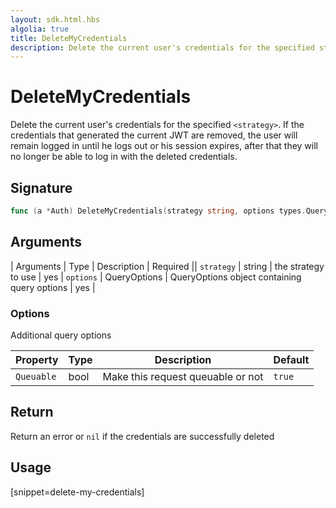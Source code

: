 ```yaml
---
layout: sdk.html.hbs
algolia: true
title: DeleteMyCredentials
description: Delete the current user's credentials for the specified strategy
---
```



# DeleteMyCredentials

Delete the current user's credentials for the specified `<strategy>`. If the credentials that generated the current JWT are removed, the user will remain logged in until he logs out or his session expires, after that they will no longer be able to log in with the deleted credentials.

## Signature

```go
func (a *Auth) DeleteMyCredentials(strategy string, options types.QueryOptions) error
```

## Arguments

| Arguments    | Type    | Description | Required
|| `strategy` | string | the strategy to use    | yes
| `options`  | QueryOptions    | QueryOptions object containing query options | yes       |


### **Options**

Additional query options

| Property     | Type    | Description                       | Default |
| ---------- | ------- | --------------------------------- | ------- |
| `Queuable` | bool | Make this request queuable or not | `true`  |

## Return

Return an error or `nil` if the credentials are successfully deleted

## Usage

[snippet=delete-my-credentials]
